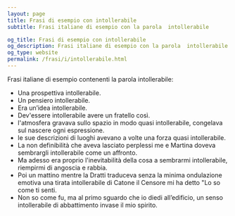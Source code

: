 ```yaml
---
layout: page
title: Frasi di esempio con intollerabile 
subtitle: Frasi italiane di esempio con la parola  intollerabile

og_title: Frasi di esempio con intollerabile 
og_description: Frasi italiane di esempio con la parola  intollerabile
og_type: website
permalink: /frasi/i/intollerabile.html
---
```


Frasi italiane di esempio contenenti la parola intollerabile:


- Una prospettiva intollerabile.
- Un pensiero intollerabile.
- Era un’idea intollerabile.
- Dev'essere intollerabile avere un fratello così.
- l'atmosfera gravava sullo spazio in modo quasi intollerabile, congelava sul nascere ogni espressione.
- le sue descrizioni di luoghi avevano a volte una forza quasi intollerabile.
- La non definibilità che aveva lasciato perplessi me e Martina doveva sembrargli intollerabile come un affronto.
- Ma adesso era proprio l'inevitabilità della cosa a sembrarmi intollerabile, riempirmi di angoscia e rabbia.
- Poi un mattino mentre la Dratti traduceva senza la minima ondulazione emotiva una tirata intollerabile di Catone il Censore mi ha detto "Lo so come ti senti.
- Non so come fu, ma al primo sguardo che io diedi all’edificio, un senso intollerabile di abbattimento invase il mio spirito.
